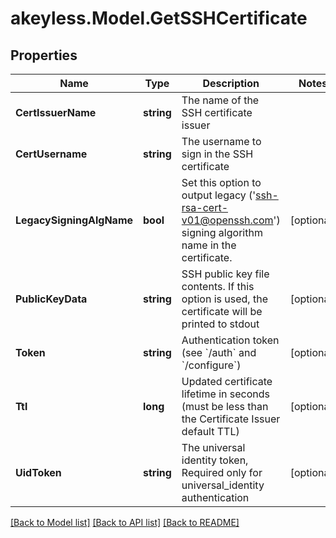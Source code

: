 # akeyless.Model.GetSSHCertificate

## Properties

Name | Type | Description | Notes
------------ | ------------- | ------------- | -------------
**CertIssuerName** | **string** | The name of the SSH certificate issuer | 
**CertUsername** | **string** | The username to sign in the SSH certificate | 
**LegacySigningAlgName** | **bool** | Set this option to output legacy (&#39;ssh-rsa-cert-v01@openssh.com&#39;) signing algorithm name in the certificate. | [optional] 
**PublicKeyData** | **string** | SSH public key file contents. If this option is used, the certificate will be printed to stdout | [optional] 
**Token** | **string** | Authentication token (see &#x60;/auth&#x60; and &#x60;/configure&#x60;) | [optional] 
**Ttl** | **long** | Updated certificate lifetime in seconds (must be less than the Certificate Issuer default TTL) | [optional] 
**UidToken** | **string** | The universal identity token, Required only for universal_identity authentication | [optional] 

[[Back to Model list]](../README.md#documentation-for-models) [[Back to API list]](../README.md#documentation-for-api-endpoints) [[Back to README]](../README.md)

